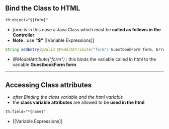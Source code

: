 ## Bind the Class to HTML
```html
th:object="${form}"
```
- *form* is in this case a Java Class which must be **called as follows in the Controller**:
- **Note** : use **"$"** [[Variable Expressions]]
``` Java
String addEntry(@Valid @ModelAttribute("form") GuestbookForm form, Errors errors, Model model)
```
- *@ModelAttribute("form")* : this binds the variable called in html to the variable **GuestbookForm form**


---

## Accessing Class attributes 
- *after Binding the class variable and the html variable* 
- the **class variable attributes** are allowed to be **used in the html**
```html
th:field="*{name}"
```
- [[Variable Expressions]]